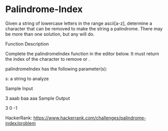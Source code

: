 # Palindrome-Index
Given a string of lowercase letters in the range ascii[a-z], determine a character that can be removed to make the string a palindrome. There may be more than one solution, but any will do.

Function Description

Complete the palindromeIndex function in the editor below. It must return the index of the character to remove or .

palindromeIndex has the following parameter(s):

s: a string to analyze

Sample Input

3
aaab
baa
aaa
Sample Output

3
0
-1

HackerRank: https://www.hackerrank.com/challenges/palindrome-index/problem
